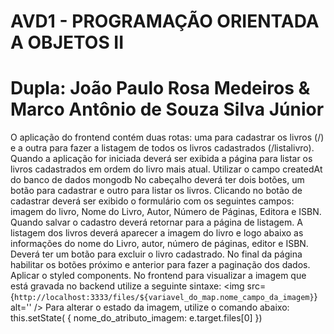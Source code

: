 # AVD1 - PROGRAMAÇÃO ORIENTADA A OBJETOS II

# Dupla: João Paulo Rosa Medeiros & Marco Antônio de Souza Silva Júnior

O aplicação do frontend contém duas rotas: uma para cadastrar os livros (/) e a
outra para fazer a listagem de todos os livros cadastrados (/listalivro).
Quando a aplicação for iniciada deverá ser exibida a página para listar os livros
cadastrados em ordem do livro mais atual. Utilizar o campo createdAt do banco
de dados mongodb
No cabeçalho deverá ter dois botões, um botão para cadastrar e outro para listar
os livros. Clicando no botão de cadastrar deverá ser exibido o formulário com os
seguintes campos: imagem do livro, Nome do Livro, Autor, Número de Páginas,
Editora e ISBN. Quando salvar o cadastro deverá retornar para a página de
listagem.
A listagem dos livros deverá aparecer a imagem do livro e logo abaixo as
informações do nome do Livro, autor, número de páginas, editor e ISBN. Deverá
ter um botão para excluir o livro cadastrado. No final da página habilitar os
botões próximo e anterior para fazer a paginação dos dados.
Aplicar o styled components.
No frontend para visualizar a imagem que está gravada no backend utilize a
seguinte sintaxe:
<img src={`http://localhost:3333/files/${variavel_do_map.nome_campo_da_imagem}`} alt='' />
Para alterar o estado da imagem, utilize o comando abaixo:
this.setState( { nome_do_atributo_imagem: e.target.files[0] })
